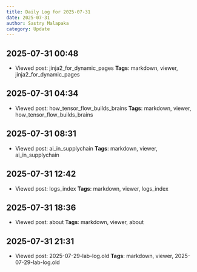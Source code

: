 ```yaml
---
title: Daily Log for 2025-07-31
date: 2025-07-31
author: Sastry Malapaka
category: Update
---
```



## 2025-07-31 00:48
- Viewed post: jinja2_for_dynamic_pages
**Tags**: markdown, viewer, jinja2_for_dynamic_pages

## 2025-07-31 04:34
- Viewed post: how_tensor_flow_builds_brains
**Tags**: markdown, viewer, how_tensor_flow_builds_brains

## 2025-07-31 08:31
- Viewed post: ai_in_supplychain
**Tags**: markdown, viewer, ai_in_supplychain

## 2025-07-31 12:42
- Viewed post: logs_index
**Tags**: markdown, viewer, logs_index

## 2025-07-31 18:36
- Viewed post: about
**Tags**: markdown, viewer, about

## 2025-07-31 21:31
- Viewed post: 2025-07-29-lab-log.old
**Tags**: markdown, viewer, 2025-07-29-lab-log.old
